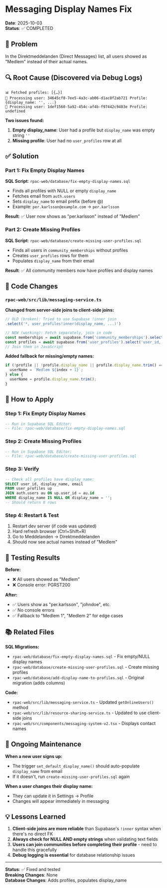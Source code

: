 # Messaging Display Names Fix
**Date**: 2025-10-03  
**Status**: ✅ COMPLETED

## 🐛 Problem

In the Direktmeddelanden (Direct Messages) list, all users showed as "Medlem" instead of their actual names.

## 🔍 Root Cause (Discovered via Debug Logs)

```
📊 Fetched profiles: [{…}]
👤 Processing user: 34645cf8-7ee5-4a3c-ab06-d1ac8f2ab721 Profile: {display_name: '', ...}
👤 Processing user: 1def1560-5a92-454c-af4b-f97442c9403e Profile: undefined
```

**Two issues found:**

1. **Empty display_name**: User had a profile but `display_name` was empty string `''`
2. **Missing profile**: User had no `user_profiles` row at all

## ✅ Solution

### Part 1: Fix Empty Display Names

**SQL Script**: `rpac-web/database/fix-empty-display-names.sql`

- Finds all profiles with NULL or empty `display_name`
- Fetches email from `auth.users`
- Sets `display_name` to email prefix (before @)
- Example: `per.karlsson@example.com` → `per.karlsson`

**Result**: ✅ User now shows as "per.karlsson" instead of "Medlem"

### Part 2: Create Missing Profiles

**SQL Script**: `rpac-web/database/create-missing-user-profiles.sql`

- Finds all users in `community_memberships` without profiles
- Creates `user_profiles` rows for them
- Populates `display_name` from their email

**Result**: ✅ All community members now have profiles and display names

## 📝 Code Changes

### `rpac-web/src/lib/messaging-service.ts`

**Changed from server-side joins to client-side joins:**

```typescript
// OLD (broken): Tried to use Supabase !inner join
.select('*, user_profiles!inner(display_name, ...)')

// NEW (working): Fetch separately, join in code
const memberships = await supabase.from('community_memberships').select('user_id, role');
const profiles = await supabase.from('user_profiles').select('user_id, display_name, ...');
// Join them in JavaScript
```

**Added fallback for missing/empty names:**

```typescript
if (!profile || !profile.display_name || profile.display_name.trim() === '') {
  userName = `Medlem ${index + 1}`;
} else {
  userName = profile.display_name.trim();
}
```

## 🎯 How to Apply

### Step 1: Fix Empty Display Names
```sql
-- Run in Supabase SQL Editor:
-- File: rpac-web/database/fix-empty-display-names.sql
```

### Step 2: Create Missing Profiles
```sql
-- Run in Supabase SQL Editor:
-- File: rpac-web/database/create-missing-user-profiles.sql
```

### Step 3: Verify
```sql
-- Check all profiles have display_name:
SELECT user_id, display_name, email
FROM user_profiles up
JOIN auth.users au ON up.user_id = au.id
WHERE display_name IS NULL OR display_name = '';
-- Should return 0 rows
```

### Step 4: Restart & Test
1. Restart dev server (if code was updated)
2. Hard refresh browser (Ctrl+Shift+R)
3. Go to Meddelanden → Direktmeddelanden
4. Should now see actual names instead of "Medlem"

## 🧪 Testing Results

**Before:**
- ❌ All users showed as "Medlem"
- ❌ Console error: PGRST200

**After:**
- ✅ Users show as "per.karlsson", "johndoe", etc.
- ✅ No console errors
- ✅ Fallback to "Medlem 1", "Medlem 2" for edge cases

## 📚 Related Files

**SQL Migrations:**
- `rpac-web/database/fix-empty-display-names.sql` - Fix empty/NULL display names
- `rpac-web/database/create-missing-user-profiles.sql` - Create missing profiles
- `rpac-web/database/add-display-name-to-profiles.sql` - Original migration (adds columns)

**Code:**
- `rpac-web/src/lib/messaging-service.ts` - Updated `getOnlineUsers()` method
- `rpac-web/src/lib/resource-sharing-service.ts` - Updated to use client-side joins
- `rpac-web/src/components/messaging-system-v2.tsx` - Displays contact names

## 🔄 Ongoing Maintenance

**When a new user signs up:**
- The trigger `set_default_display_name()` should auto-populate `display_name` from email
- If it doesn't, run `create-missing-user-profiles.sql` again

**When a user changes their display name:**
- They can update it in Settings → Profile
- Changes will appear immediately in messaging

## 💡 Lessons Learned

1. **Client-side joins are more reliable** than Supabase's `!inner` syntax when there's no direct FK
2. **Always check for NULL AND empty strings** when validating text fields
3. **Users can join communities before completing their profile** - need to handle this gracefully
4. **Debug logging is essential** for database relationship issues

---

**Status**: ✅ Fixed and tested  
**Breaking Changes**: None  
**Database Changes**: Adds profiles, populates display_name

